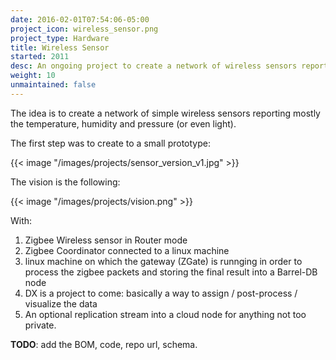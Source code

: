```yaml
---
date: 2016-02-01T07:54:06-05:00
project_icon: wireless_sensor.png
project_type: Hardware
title: Wireless Sensor
started: 2011
desc: An ongoing project to create a network of wireless sensors reporting temperature/humidity/etc inside/outside.
weight: 10
unmaintained: false
---
```


The idea is to create a network of simple wireless sensors reporting mostly the temperature, humidity and pressure (or even light).

The first step was to create to a small prototype:

{{< image "/images/projects/sensor_version_v1.jpg" >}}

The vision is the following:

{{< image "/images/projects/vision.png" >}}

With: 

1. Zigbee Wireless sensor in Router mode
2. Zigbee Coordinator connected to a linux machine
3. linux machine on which the gateway (ZGate) is runnging in order to process the zigbee packets and storing the final result into a Barrel-DB node
4. DX is a project to come: basically a way to assign / post-process / visualize the data
5. An optional replication stream into a cloud node for anything not too private.

**TODO**: add the BOM, code, repo url, schema.
